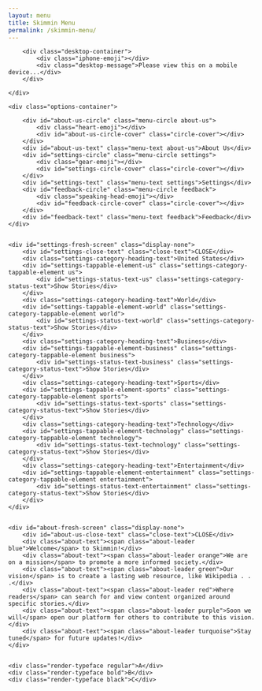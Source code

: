```yaml
---
layout: menu
title: Skimmin Menu
permalink: /skimmin-menu/
---
```


<body>
<div class="desktop-screen">
    
    	<div class="desktop-container">
    		<div class="iphone-emoji"></div>
    		<div class="desktop-message">Please view this on a mobile device...</div>
    	</div>
    	
    </div>
    
    <div class="options-container">
              
        <div id="about-us-circle" class="menu-circle about-us">
            <div class="heart-emoji"></div>
        	<div id="about-us-circle-cover" class="circle-cover"></div>
        </div>
        <div id="about-us-text" class="menu-text about-us">About Us</div>
        <div id="settings-circle" class="menu-circle settings">
        	<div class="gear-emoji"></div>
        	<div id="settings-circle-cover" class="circle-cover"></div>
        </div>
        <div id="settings-text" class="menu-text settings">Settings</div>
        <div id="feedback-circle" class="menu-circle feedback">
            <div class="speaking-head-emoji"></div>
        	<div id="feedback-circle-cover" class="circle-cover"></div>
        </div>
        <div id="feedback-text" class="menu-text feedback">Feedback</div>
    </div>
        
        
    <div id="settings-fresh-screen" class="display-none">
        <div id="settings-close-text" class="close-text">CLOSE</div>    	
        <div class="settings-category-heading-text">United States</div>
        <div id="settings-tappable-element-us" class="settings-category-tappable-element us">
            <div id="settings-status-text-us" class="settings-category-status-text">Show Stories</div>
        </div>
        <div class="settings-category-heading-text">World</div>
        <div id="settings-tappable-element-world" class="settings-category-tappable-element world">
            <div id="settings-status-text-world" class="settings-category-status-text">Show Stories</div>
        </div>
        <div class="settings-category-heading-text">Business</div>
        <div id="settings-tappable-element-business" class="settings-category-tappable-element business">
            <div id="settings-status-text-business" class="settings-category-status-text">Show Stories</div>
        </div>
        <div class="settings-category-heading-text">Sports</div>
        <div id="settings-tappable-element-sports" class="settings-category-tappable-element sports">
            <div id="settings-status-text-sports" class="settings-category-status-text">Show Stories</div>
        </div>
        <div class="settings-category-heading-text">Technology</div>
        <div id="settings-tappable-element-technology" class="settings-category-tappable-element technology">
            <div id="settings-status-text-technology" class="settings-category-status-text">Show Stories</div>
        </div>
        <div class="settings-category-heading-text">Entertainment</div>
        <div id="settings-tappable-element-entertainment" class="settings-category-tappable-element entertainment">
            <div id="settings-status-text-entertainment" class="settings-category-status-text">Show Stories</div>
        </div>
    </div>
         
        
    <div id="about-fresh-screen" class="display-none">	
        <div id="about-us-close-text" class="close-text">CLOSE</div>
        <div class="about-text"><span class="about-leader blue">Welcome</span> to Skimmin!</div>
        <div class="about-text"><span class="about-leader orange">We are on a mission</span> to promote a more informed society.</div>
        <div class="about-text"><span class="about-leader green">Our vision</span> is to create a lasting web resource, like Wikipedia . . .</div>
        <div class="about-text"><span class="about-leader red">Where readers</span> can search for and view content organized around specific stories.</div>
        <div class="about-text"><span class="about-leader purple">Soon we will</span> open our platform for others to contribute to this vision.</div>
        <div class="about-text"><span class="about-leader turquoise">Stay tuned</span> for future updates!</div>
    </div>
        
           
    <div class="render-typeface regular">A</div>
    <div class="render-typeface bold">B</div>
    <div class="render-typeface black">C</div>
    

<script src="js/jquery-2.0.0.min.js"></script>
<script src="js/menu.js"></script>
<script src="js/fastclick.js"></script>

<script>
	new Menu();
</script>

</body>
